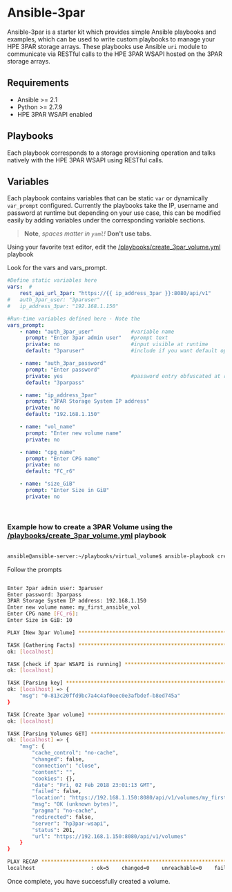# Ansible-3par

Ansible-3par is a starter kit which provides simple Ansible playbooks and examples, which can be used to write custom playbooks to manage your HPE 3PAR storage arrays. These playbooks use Ansible ```uri``` module to communicate via RESTful calls to the HPE 3PAR WSAPI hosted on the 3PAR storage arrays.

## Requirements
 - Ansible >= 2.1
 - Python >= 2.7.9
 - HPE 3PAR WSAPI enabled
 
## Playbooks
Each playbook corresponds to a storage provisioning operation and talks natively with the HPE 3PAR WSAPI using RESTful calls.

## Variables
Each playbook contains variables that can be static `var` or dynamically `var_prompt` configured. Currently the playbooks take the IP, username and password at runtime but depending on your use case, this can be modified easily by adding variables under the corresponding variable sections. 

>**Note**, *spaces matter in `yaml`!* **Don't use tabs.**

Using your favorite text editor, edit the [/playbooks/create_3par_volume.yml](playbooks/virtual_volume/create_3par_volume.yml) playbook

Look for the vars and vars_prompt.

```yml
#Define static variables here
vars:  #
    rest_api_url_3par: "https://{{ ip_address_3par }}:8080/api/v1" 
#   auth_3par_user: "3paruser"
#   ip_address_3par: "192.168.1.150"

#Run-time variables defined here - Note the 
vars_prompt:
    - name: "auth_3par_user"            #variable name
      prompt: "Enter 3par admin user"   #prompt text
      private: no                       #input visible at runtime
      default: "3paruser"               #include if you want default option defined

    - name: "auth_3par_password"
      prompt: "Enter password"
      private: yes                      #password entry obfuscated at runtime
      default: "3parpass"

    - name: "ip_address_3par"
      prompt: "3PAR Storage System IP address"
      private: no
      default: "192.168.1.150"

    - name: "vol_name"
      prompt: "Enter new volume name"  
      private: no

    - name: "cpg_name"
      prompt: "Enter CPG name"
      private: no
      default: "FC_r6"

    - name: "size_GiB"
      prompt: "Enter Size in GiB"
      private: no
 
 
 ```

### Example how to create a 3PAR Volume using the [/playbooks/create_3par_volume.yml](playbooks/virtual_volume/create_3par_volume.yml) playbook

```bash

ansible@ansible-server:~/playbooks/virtual_volume$ ansible-playbook create_3par_volume.yml
```
Follow the prompts
```bash

Enter 3par admin user: 3paruser
Enter password: 3parpass
3PAR Storage System IP address: 192.168.1.150
Enter new volume name: my_first_ansible_vol
Enter CPG name [FC_r6]:
Enter Size in GiB: 10

PLAY [New 3par Volume] ******************************************************************************

TASK [Gathering Facts] ******************************************************************************
ok: [localhost]

TASK [check if 3par WSAPI is running] ***************************************************************
ok: [localhost]

TASK [Parsing key] **********************************************************************************
ok: [localhost] => {
    "msg": "0-813c20ffd9bc7a4c4af0eec0e3afbdef-b8ed745a"
}

TASK [Create 3par volume] ***************************************************************************
ok: [localhost]

TASK [Parsing Volumes GET] **************************************************************************
ok: [localhost] => {
    "msg": {
        "cache_control": "no-cache",
        "changed": false,
        "connection": "close",
        "content": "",
        "cookies": {},
        "date": "Fri, 02 Feb 2018 23:01:13 GMT",
        "failed": false,
        "location": "https://192.168.1.150:8080/api/v1/volumes/my_first_ansible_vol",
        "msg": "OK (unknown bytes)",
        "pragma": "no-cache",
        "redirected": false,
        "server": "hp3par-wsapi",
        "status": 201,
        "url": "https://192.168.1.150:8080/api/v1/volumes"
    }
}

PLAY RECAP ******************************************************************************************
localhost                  : ok=5    changed=0    unreachable=0    failed=0
```


Once complete, you have successfully created a volume.
